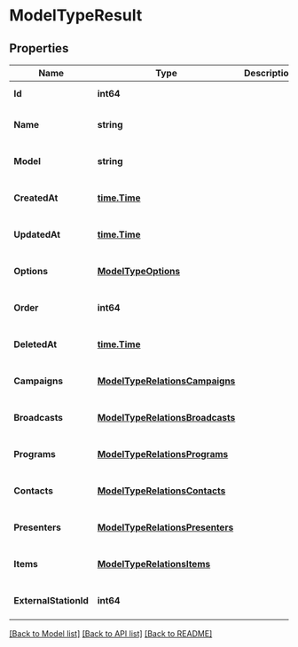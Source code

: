 # ModelTypeResult

## Properties
Name | Type | Description | Notes
------------ | ------------- | ------------- | -------------
**Id** | **int64** |  | [default to null]
**Name** | **string** |  | [optional] [default to null]
**Model** | **string** |  | [optional] [default to null]
**CreatedAt** | [**time.Time**](time.Time.md) |  | [optional] [default to null]
**UpdatedAt** | [**time.Time**](time.Time.md) |  | [optional] [default to null]
**Options** | [**ModelTypeOptions**](ModelType_options.md) |  | [optional] [default to null]
**Order** | **int64** |  | [optional] [default to null]
**DeletedAt** | [**time.Time**](time.Time.md) |  | [optional] [default to null]
**Campaigns** | [**ModelTypeRelationsCampaigns**](ModelTypeRelations_campaigns.md) |  | [optional] [default to null]
**Broadcasts** | [**ModelTypeRelationsBroadcasts**](ModelTypeRelations_broadcasts.md) |  | [optional] [default to null]
**Programs** | [**ModelTypeRelationsPrograms**](ModelTypeRelations_programs.md) |  | [optional] [default to null]
**Contacts** | [**ModelTypeRelationsContacts**](ModelTypeRelations_contacts.md) |  | [optional] [default to null]
**Presenters** | [**ModelTypeRelationsPresenters**](ModelTypeRelations_presenters.md) |  | [optional] [default to null]
**Items** | [**ModelTypeRelationsItems**](ModelTypeRelations_items.md) |  | [optional] [default to null]
**ExternalStationId** | **int64** |  | [optional] [default to null]

[[Back to Model list]](../README.md#documentation-for-models) [[Back to API list]](../README.md#documentation-for-api-endpoints) [[Back to README]](../README.md)


